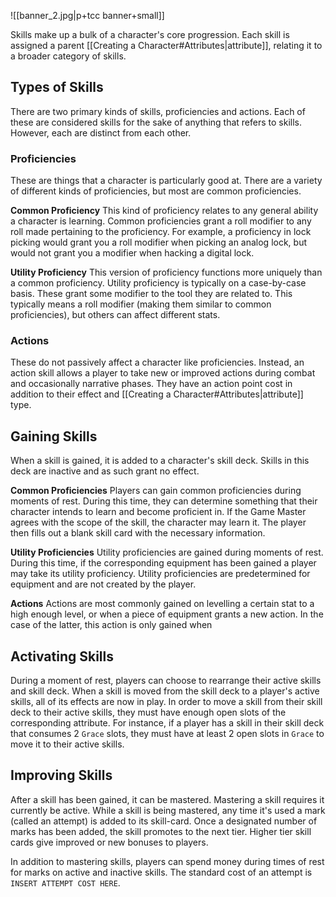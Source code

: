 ![[banner_2.jpg|p+tcc banner+small]]

Skills make up a bulk of a character's core progression. Each skill is assigned a parent [[Creating a Character#Attributes|attribute]], relating it to a broader category of skills. 

## Types of Skills
There are two primary kinds of skills, proficiencies and actions. Each of these are considered skills for the sake of anything that refers to skills. However, each are distinct from each other.

### Proficiencies
These are things that a character is particularly good at. There are a variety of different kinds of proficiencies, but most are common proficiencies.

**Common Proficiency**
This kind of proficiency relates to any general ability a character is learning. Common proficiencies grant a roll modifier to any roll made pertaining to the proficiency. For example, a proficiency in lock picking would grant you a roll modifier when picking an analog lock, but would not grant you a modifier when hacking a digital lock.

**Utility Proficiency**
This version of proficiency functions more uniquely than a common proficiency. Utility proficiency is typically on a case-by-case basis. These grant some modifier to the tool they are related to. This typically means a roll modifier (making them similar to common proficiencies), but others can affect different stats.

### Actions
These do not passively affect a character like proficiencies. Instead, an action skill allows a player to take new or improved actions during combat and occasionally narrative phases. They have an action point cost in addition to their effect and [[Creating a Character#Attributes|attribute]] type. 

## Gaining Skills
When a skill is gained, it is added to a character's skill deck. Skills in this deck are inactive and as such grant no effect. 

**Common Proficiencies**
Players can gain common proficiencies during moments of rest. During this time, they can determine something that their character intends to learn and become proficient in. If the Game Master agrees with the scope of the skill, the character may learn it. The player then fills out a blank skill card with the necessary information.

**Utility Proficiencies**
Utility proficiencies are gained during moments of rest. During this time, if the corresponding equipment has been gained a player may take its utility proficiency. Utility proficiencies are predetermined for equipment and are not created by the player.

**Actions**
Actions are most commonly gained on levelling a certain stat to a high enough level, or when a piece of equipment grants a new action. In the case of the latter, this action is only gained when 

## Activating Skills
During a moment of rest, players can choose to rearrange their active skills and skill deck. When a skill is moved from the skill deck to a player's active skills, all of its effects are now in play. In order to move a skill from their skill deck to their active skills, they must have enough open slots of the corresponding attribute. For instance, if a player has a skill in their skill deck that consumes 2 `Grace` slots, they must have at least 2 open slots in `Grace` to move it to their active skills. 

## Improving Skills
After a skill has been gained, it can be mastered. Mastering a skill requires it currently be active. While a skill is being mastered, any time it's used a mark (called an attempt) is added to its skill-card. Once a designated number of marks has been added, the skill promotes to the next tier. Higher tier skill cards give improved or new bonuses to players.

In addition to mastering skills, players can spend money during times of rest for marks on active and inactive skills. The standard cost of an attempt is `INSERT ATTEMPT COST HERE`.